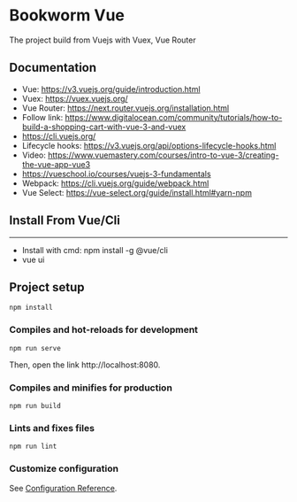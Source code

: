 # Bookworm Vue
The project build from Vuejs with Vuex, Vue Router

## Documentation
- Vue: https://v3.vuejs.org/guide/introduction.html
- Vuex: https://vuex.vuejs.org/
- Vue Router: https://next.router.vuejs.org/installation.html
- Follow link: https://www.digitalocean.com/community/tutorials/how-to-build-a-shopping-cart-with-vue-3-and-vuex
- https://cli.vuejs.org/
- Lifecycle hooks: https://v3.vuejs.org/api/options-lifecycle-hooks.html
- Video: https://www.vuemastery.com/courses/intro-to-vue-3/creating-the-vue-app-vue3
- https://vueschool.io/courses/vuejs-3-fundamentals
- Webpack: https://cli.vuejs.org/guide/webpack.html
- Vue Select: https://vue-select.org/guide/install.html#yarn-npm
## Install From Vue/Cli
-------
- Install with cmd: npm install -g @vue/cli 
- vue ui

## Project setup
```
npm install
```
### Compiles and hot-reloads for development
```
npm run serve
```
Then, open the link http://localhost:8080.
### Compiles and minifies for production
```
npm run build
```
### Lints and fixes files
```
npm run lint
```
### Customize configuration
See [Configuration Reference](https://cli.vuejs.org/config/).
